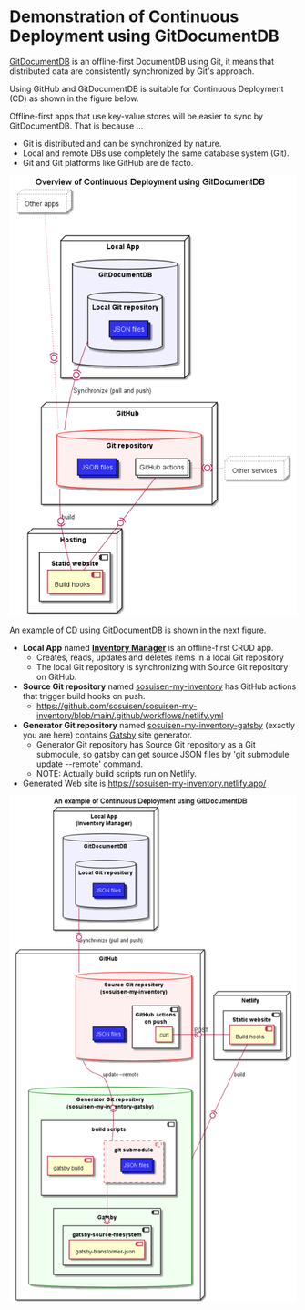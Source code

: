 # Demonstration of Continuous Deployment using GitDocumentDB

[GitDocumentDB](https://github.com/sosuisen/git-documentdb) is an offline-first DocumentDB using Git, it means that distributed data are consistently synchronized by Git's approach.

Using GitHub and GitDocumentDB is suitable for Continuous Deployment (CD) as shown in the figure below.

Offline-first apps that use key-value stores will be easier to sync by GitDocumentDB. That is because ...
- Git is distributed and can be synchronized by nature.
- Local and remote DBs use completely the same database system (Git).
- Git and Git platforms like GitHub are de facto.

![Overview of Continuous Deployment using GitDocumentDB](https://github.com/sosuisen/sosuisen-my-inventory-gatsby/blob/main/out/doc/cd-overview/cd-overview.png)

An example of CD using GitDocumentDB is shown in the next figure.

- **Local App** named **[Inventory Manager](https://github.com/sosuisen/inventory-manager)** is an offline-first CRUD app.
  - Creates, reads, updates and deletes items in a local Git repository
  - The local Git repository is synchronizing with Source Git repository on GitHub.
- **Source Git repository** named [sosuisen-my-inventory](https://github.com/sosuisen/sosuisen-my-inventory) has GitHub actions that trigger build hooks on push.
    - https://github.com/sosuisen/sosuisen-my-inventory/blob/main/.github/workflows/netlify.yml
- **Generator Git repository** named [sosuisen-my-inventory-gatsby](https://github.com/sosuisen/sosuisen-my-inventory-gatsby) (exactly you are here) contains [Gatsby](https://www.gatsbyjs.com/) site generator.
  - Generator Git repository has Source Git repository as a Git submodule, so gatsby can get source JSON files by 'git submodule update --remote' command.
  - NOTE: Actually build scripts run on Netlify.
- Generated Web site is https://sosuisen-my-inventory.netlify.app/

![CD using GitDocumentDB](https://github.com/sosuisen/sosuisen-my-inventory-gatsby/blob/main/out/doc/cd/cd.png)
